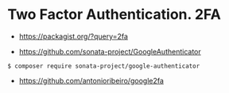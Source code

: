 # Two Factor Authentication. 2FA

- https://packagist.org/?query=2fa

- https://github.com/sonata-project/GoogleAuthenticator

```
$ composer require sonata-project/google-authenticator
```

- https://github.com/antonioribeiro/google2fa